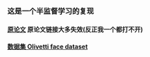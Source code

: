 ### 这是一个半监督学习的复现
#### [原论文](https://www.ms.k.u-tokyo.ac.jp/sugi/2010/SELF.pdf) 原论文链接大多失效(反正我一个都打不开)
#### [数据集 Olivetti face dataset](https://www.kaggle.com/code/serkanpeldek/face-recognition-on-olivetti-dataset)